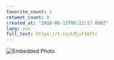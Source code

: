 ```yaml
---
favorite_count: 1
retweet_count: 0
created_at: "2018-06-13T06:22:17.000Z"
lang: zxx
full_text: https://t.co/LMjiF18fCc
---
```


![Embedded Photo](https://twitter-media-coderbyheart.s3.eu-north-1.amazonaws.com/1006783799584280577-DfjQhXgWAAESi8u.jpg)
